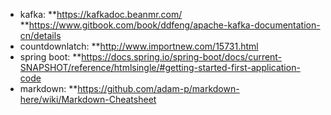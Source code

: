 * kafka:
**https://kafkadoc.beanmr.com/
**https://www.gitbook.com/book/ddfeng/apache-kafka-documentation-cn/details
* countdownlatch:
**http://www.importnew.com/15731.html
* spring boot:
**https://docs.spring.io/spring-boot/docs/current-SNAPSHOT/reference/htmlsingle/#getting-started-first-application-code
* markdown:
**https://github.com/adam-p/markdown-here/wiki/Markdown-Cheatsheet
